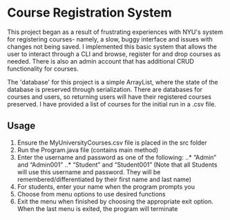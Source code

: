 # Course Registration System

This project began as a result of frustrating experiences with NYU's system for registering courses- namely, a slow, buggy interface and issues with changes not being saved. 
I implemented this basic system that allows the user to interact through a CLI and browse, register for and drop courses as needed. There is also an admin account that has additional CRUD functionality for courses. 

The 'database' for this project is a simple ArrayList, where the state of the database is preserved through serialization. There are databases for courses and users, so returning users will have their registered courses preserved.
I have provided a list of courses for the initial run in a .csv file.

## Usage

1.	Ensure the MyUniversityCourses.csv file is placed in the src folder
2.	Run the Program.java file (contains main method)
3.	Enter the username and password as one of the following:
..*	“Admin” and “Admin001”
..*	“Student” and “Student001” (Note that all Students will use this username and password. They will be remembered/differentiated by their first name and last name)
4.	For students, enter your name when the program prompts you
5.	Choose from menu options to use desired functions
6.	Exit the menu when finished by choosing the appropriate exit option. When the last menu is exited, the program will terminate
